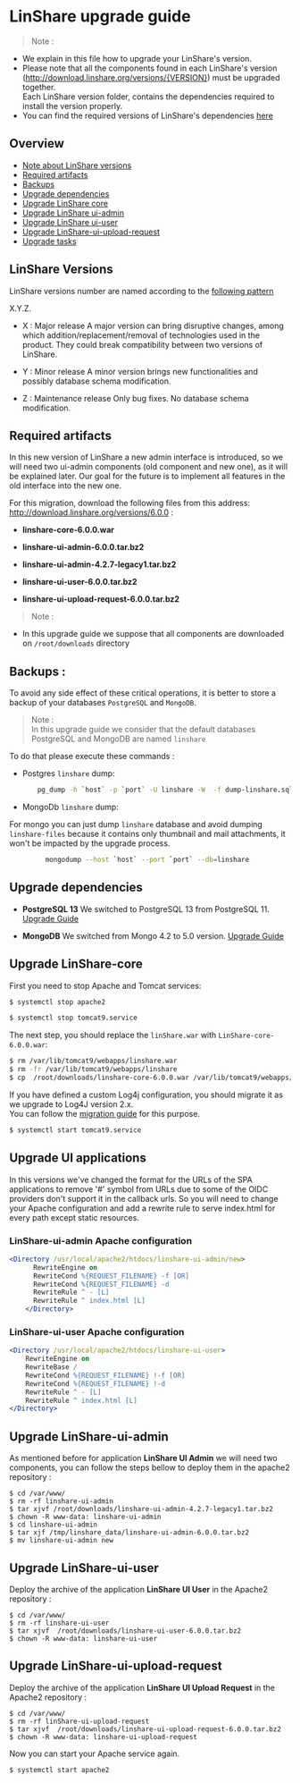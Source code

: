 # LinShare upgrade guide

> Note :
 - We explain in this file how to upgrade your LinShare's version. </br>
 - Please note that all the components found in each LinShare's version
(http://download.linshare.org/versions/{VERSION}) must be upgraded together.  
Each LinShare version folder, contains the dependencies required to install the version properly. </br>
- You can find the required versions of LinShare's dependencies [here](../installation/requirements.md)


## Overview

* [Note about LinShare versions](#lversions)
* [Required artifacts](#artifacts)
* [Backups](#backup)
* [Upgrade dependencies](#upgrade-dependencies)
* [Upgrade LinShare core](#core)
* [Upgrade LinShare ui-admin](#ui-admin)
* [Upgrade LinShare ui-user](#ui-user)
* [Upgrade LinShare-ui-upload-request](#ui-upload-request)
* [Upgrade tasks](#tasks)

<a name="lversions">

## LinShare Versions

</a>

LinShare versions number are named according to the [following pattern](https://semver.org/)

X.Y.Z.

* X : Major release
A major version can bring disruptive changes, among which addition/replacement/removal of technologies used in the product.
They could break compatibility between two versions of LinShare.

* Y : Minor release
A minor version brings new functionalities and possibly database schema modification.

* Z : Maintenance release
Only bug fixes. No database schema modification.

<a name="artifacts">

## Required artifacts

</a>


In this new version of LinShare a new admin interface is introduced, so we will need two ui-admin components (old component and new one), as it will be explained later.
Our goal for the future is to implement all features in the old interface into the new one.

For this migration, download the following files from this address: http://download.linshare.org/versions/6.0.0 :

  * __linshare-core-6.0.0.war__

  * __linshare-ui-admin-6.0.0.tar.bz2__

  * __linshare-ui-admin-4.2.7-legacy1.tar.bz2__

  * __linshare-ui-user-6.0.0.tar.bz2__

  * __linshare-ui-upload-request-6.0.0.tar.bz2__

> Note :</br>
 - In this upgrade guide we suppose that all components are downloaded on `/root/downloads` directory</br>

 <a name="backup">

 ## Backups :

 </a>

 To avoid any side effect of these critical operations, it is better to store a backup of your databases `PostgreSQL` and `MongoDB`.

 > Note :</br>
In this upgrade guide we consider that the default databases PostgreSQL and MongoDB are named `linshare`

 To do that please execute these commands :

  * Postgres `linshare` dump:

  ```bash
         pg_dump -h `host` -p `port` -U linshare -W  -f dump-linshare.sql
```

  * MongoDb `linshare` dump:

  For mongo you can just dump `linshare` database and avoid dumping `linshare-files` because it contains only thumbnail and mail attachments, it won't be impacted by the upgrade process.

```bash
         mongodump --host `host` --port `port` --db=linshare
```

<a name="upgrade-dependencies">

## Upgrade dependencies

</a>

* **PostgreSQL 13**
We switched to PostgreSQL 13 from PostgreSQL 11. [Upgrade Guide](https://www.postgresql.org/docs/13/upgrading.html)

* **MongoDB**
We switched from Mongo 4.2 to 5.0 version. [Upgrade Guide](https://www.mongodb.com/docs/manual/release-notes/5.0-upgrade-standalone/)


 <a name="core">

 ## Upgrade LinShare-core

 </a>

 First you need to stop Apache and Tomcat services:

 ```bash
 $ systemctl stop apache2
 ```
 ```bash
 $ systemctl stop tomcat9.service
 ```  


The next step, you should replace the `linShare.war` with `LinShare-core-6.0.0.war`:

 ```bash
 $ rm /var/lib/tomcat9/webapps/linshare.war
 $ rm -fr /var/lib/tomcat9/webapps/linshare
 $ cp  /root/downloads/linshare-core-6.0.0.war /var/lib/tomcat9/webapps/linshare.war
 ```

If you have defined a custom Log4j configuration, you should migrate it as we upgrade to Log4J version 2.x.  
You can follow the [migration guide](../administration/how-to-migrate-log4j-configuration.md) for this purpose.

 ```bash
 $ systemctl start tomcat9.service
 ```

 <a name="ui-admin">

## Upgrade UI applications
In this versions we've changed the format for the URLs of the SPA applications to remove '#' symbol from URLs due to 
some of the OIDC providers don't support it in the callback urls. So you will need to change your Apache configuration 
and add a rewrite rule to serve index.html for every path except static resources.

### LinShare-ui-admin Apache configuration
```apache
<Directory /usr/local/apache2/htdocs/linshare-ui-admin/new>
      RewriteEngine on
      RewriteCond %{REQUEST_FILENAME} -f [OR]
      RewriteCond %{REQUEST_FILENAME} -d
      RewriteRule ^ - [L]
      RewriteRule ^ index.html [L]
    </Directory>
```

### LinShare-ui-user Apache configuration
```apache
<Directory /usr/local/apache2/htdocs/linshare-ui-user>
    RewriteEngine on
    RewriteBase /
    RewriteCond %{REQUEST_FILENAME} !-f [OR]
    RewriteCond %{REQUEST_FILENAME} !-d
    RewriteRule ^ - [L]
    RewriteRule ^ index.html [L]
</Directory>
```

 ## Upgrade LinShare-ui-admin

 </a>


 As mentioned before for application __LinShare UI Admin__ we will need two components, you can follow the steps bellow to deploy them in the apache2 repository :

 ```
 $ cd /var/www/
 $ rm -rf linshare-ui-admin
 $ tar xjvf /root/downloads/linshare-ui-admin-4.2.7-legacy1.tar.bz2
 $ chown -R www-data: linshare-ui-admin
 $ cd linshare-ui-admin
 $ tar xjf /tmp/linshare_data/linshare-ui-admin-6.0.0.tar.bz2
 $ mv linshare-ui-admin new

 ```


 <a name="ui-user">

 ## Upgrade LinShare-ui-user
 </a>

 Deploy the archive of the application __LinShare UI User__ in the Apache2 repository :

 ```
 $ cd /var/www/
 $ rm -rf linshare-ui-user
 $ tar xjvf  /root/downloads/linshare-ui-user-6.0.0.tar.bz2
 $ chown -R www-data: linshare-ui-user
 ```

 <a name="ui-upload-request">

 ## Upgrade LinShare-ui-upload-request
 </a>

 Deploy the archive of the application __LinShare UI Upload Request__ in the Apache2 repository :

 ```
 $ cd /var/www/
 $ rm -rf linShare-ui-upload-request
 $ tar xjvf  /root/downloads/linshare-ui-upload-request-6.0.0.tar.bz2
 $ chown -R www-data: linshare-ui-upload-request
 ```

 Now you can start your Apache service again.

 ```
 $ systemctl start apache2
 ```

 <a name="tasks">


